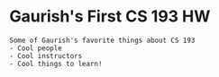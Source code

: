 # Gaurish's First CS 193 HW

```
Some of Gaurish's favorite things about CS 193
- Cool people
- Cool instructors
- Cool things to learn!
```

